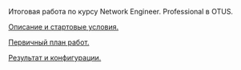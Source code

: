 Итоговая работа по курсу  Network Engineer. Professional в OTUS.

[Описание и стартовые условия.](https://github.com/DowningSun/OTUS/blob/main/Prof/Labs/FINAL/START/Start.md)

[Первичный план работ.](https://github.com/DowningSun/OTUS/blob/main/Prof/Labs/FINAL/START/Start.md)

[Результат и конфигурации.](https://github.com/DowningSun/OTUS/blob/main/Prof/Labs/FINAL/START/Start.md)
